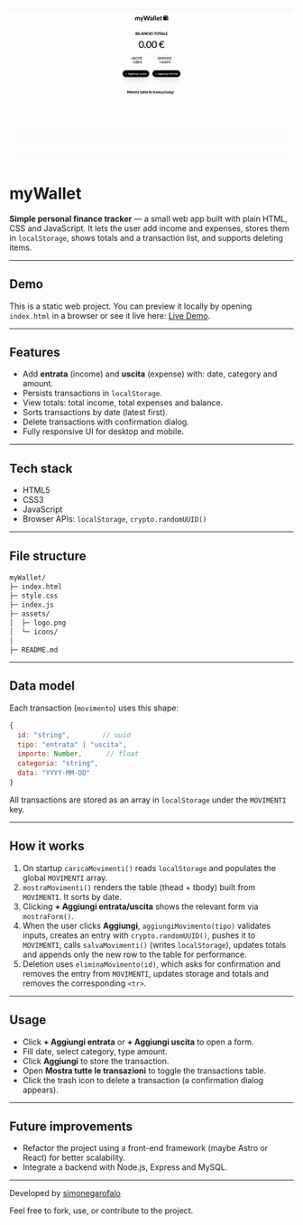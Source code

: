 ![myWallet](./assets/myWallet.gif)

# myWallet

**Simple personal finance tracker** — a small web app built with plain HTML, CSS and JavaScript. It lets the user add income and expenses, stores them in `localStorage`, shows totals and a transaction list, and supports deleting items.

---

## Demo

This is a static web project. You can preview it locally by opening `index.html` in a browser or see it live here: [Live Demo](https://mywallet.netlify.app/).

---

## Features

- Add **entrata** (income) and **uscita** (expense) with: date, category and amount.
- Persists transactions in `localStorage`.
- View totals: total income, total expenses and balance.
- Sorts transactions by date (latest first).
- Delete transactions with confirmation dialog.
- Fully responsive UI for desktop and mobile.

---

## Tech stack

- HTML5
- CSS3
- JavaScript
- Browser APIs: `localStorage`, `crypto.randomUUID()`

---

## File structure

```
myWallet/
├─ index.html
├─ style.css
├─ index.js
├─ assets/
│  ├─ logo.png
│  └─ icons/
│
├─ README.md

```

---

## Data model

Each transaction (`movimento`) uses this shape:

```js
{
  id: "string",        // uuid
  tipo: "entrata" | "uscita",
  importo: Number,      // float
  categoria: "string",
  data: "YYYY-MM-DD"
}
```

All transactions are stored as an array in `localStorage` under the `MOVIMENTI` key.

---

## How it works

1. On startup `caricaMovimenti()` reads `localStorage` and populates the global `MOVIMENTI` array.
2. `mostraMovimenti()` renders the table (thead + tbody) built from `MOVIMENTI`. It sorts by date.
3. Clicking **+ Aggiungi entrata/uscita** shows the relevant form via `mostraForm()`.
4. When the user clicks **Aggiungi**, `aggiungiMovimento(tipo)` validates inputs, creates an entry with `crypto.randomUUID()`, pushes it to `MOVIMENTI`, calls `salvaMovimenti()` (writes `localStorage`), updates totals and appends only the new row to the table for performance.
5. Deletion uses `eliminaMovimento(id)`, which asks for confirmation and removes the entry from `MOVIMENTI`, updates storage and totals and removes the corresponding `<tr>`.

---

## Usage

- Click **+ Aggiungi entrata** or **+ Aggiungi uscita** to open a form.
- Fill date, select category, type amount.
- Click **Aggiungi** to store the transaction.
- Open **Mostra tutte le transazioni** to toggle the transactions table.
- Click the trash icon to delete a transaction (a confirmation dialog appears).

---

## Future improvements

- Refactor the project using a front-end framework (maybe Astro or React) for better scalability.
- Integrate a backend with Node.js, Express and MySQL.

---

Developed by <a href="https://github.com/simonegarofalo">simonegarofalo</a>

Feel free to fork, use, or contribute to the project.
